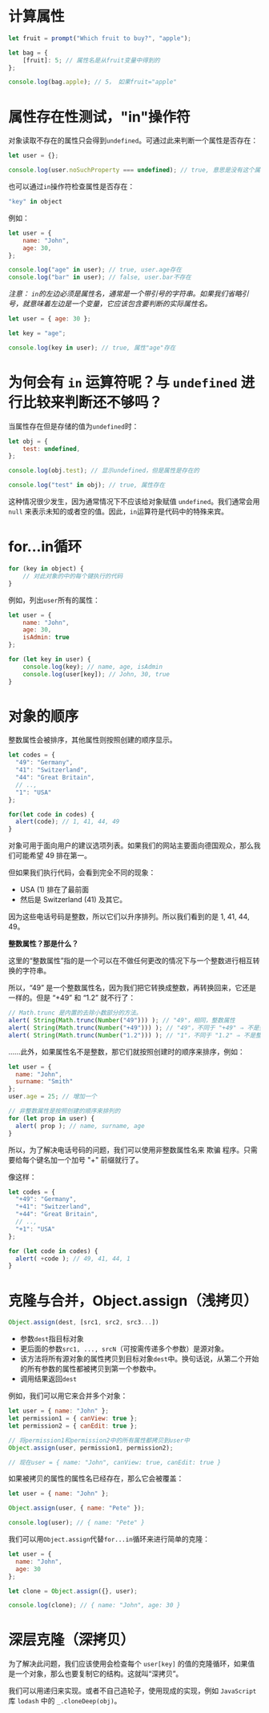 # 计算属性

```js
let fruit = prompt("Which fruit to buy?", "apple");

let bag = {
    [fruit]: 5; // 属性名是从fruit变量中得到的
};

console.log(bag.apple); // 5， 如果fruit="apple"
```

# 属性存在性测试，"in"操作符

对象读取不存在的属性只会得到`undefined`。可通过此来判断一个属性是否存在：

```js
let user = {};

console.log(user.noSuchProperty === undefined); // true, 意思是没有这个属性
```

也可以通过`in`操作符检查属性是否存在：

```js
"key" in object
```

例如：

```js
let user = {
    name: "John",
    age: 30,
};

console.log("age" in user); // true, user.age存在
console.log("bar" in user); // false, user.bar不存在
```

*注意： `in`的左边必须是属性名，通常是一个带引号的字符串。如果我们省略引号，就意味着左边是一个变量，它应该包含要判断的实际属性名。*

```js
let user = { age: 30 };

let key = "age";

console.log(key in user); // true, 属性"age"存在
```

# 为何会有 `in` 运算符呢？与 `undefined` 进行比较来判断还不够吗？

当属性存在但是存储的值为`undefined`时：

```js
let obj = {
    test: undefined,
};

console.log(obj.test); // 显示undefined，但是属性是存在的

console.log("test" in obj); // true, 属性存在
```

这种情况很少发生，因为通常情况下不应该给对象赋值 `undefined`。我们通常会用 `null` 来表示未知的或者空的值。因此，`in`运算符是代码中的特殊来宾。

# for...in循环

```js
for (key in object) {
    // 对此对象的中的每个键执行的代码
}
```

例如，列出`user`所有的属性：

```js
let user = {
    name: "John",
    age: 30,
    isAdmin: true
};

for (let key in user) {
    console.log(key); // name, age, isAdmin
    console.log(user[key]); // John, 30, true
}
```

# 对象的顺序

整数属性会被排序，其他属性则按照创建的顺序显示。

```js
let codes = {
  "49": "Germany",
  "41": "Switzerland",
  "44": "Great Britain",
  // ..,
  "1": "USA"
};

for(let code in codes) {
  alert(code); // 1, 41, 44, 49
}
```

对象可用于面向用户的建议选项列表。如果我们的网站主要面向德国观众，那么我们可能希望 49 排在第一。

但如果我们执行代码，会看到完全不同的现象：

- USA (1) 排在了最前面
- 然后是 Switzerland (41) 及其它。

因为这些电话号码是整数，所以它们以升序排列。所以我们看到的是 1, 41, 44, 49。

**整数属性？那是什么？**

这里的“整数属性”指的是一个可以在不做任何更改的情况下与一个整数进行相互转换的字符串。

所以，“49” 是一个整数属性名，因为我们把它转换成整数，再转换回来，它还是一样的。但是 “+49” 和 “1.2” 就不行了：

```js
// Math.trunc 是内置的去除小数部分的方法。
alert( String(Math.trunc(Number("49"))) ); // "49"，相同，整数属性
alert( String(Math.trunc(Number("+49"))) ); // "49"，不同于 "+49" ⇒ 不是整数属性
alert( String(Math.trunc(Number("1.2"))) ); // "1"，不同于 "1.2" ⇒ 不是整数属性
```

……此外，如果属性名不是整数，那它们就按照创建时的顺序来排序，例如：

```js
let user = {
  name: "John",
  surname: "Smith"
};
user.age = 25; // 增加一个

// 非整数属性是按照创建的顺序来排列的
for (let prop in user) {
  alert( prop ); // name, surname, age
}
```

所以，为了解决电话号码的问题，我们可以使用非整数属性名来 欺骗 程序。只需要给每个键名加一个加号 "+" 前缀就行了。

像这样：

```js
let codes = {
  "+49": "Germany",
  "+41": "Switzerland",
  "+44": "Great Britain",
  // ..,
  "+1": "USA"
};

for (let code in codes) {
  alert( +code ); // 49, 41, 44, 1
}
```

# 克隆与合并，Object.assign（浅拷贝）

```js
Object.assign(dest, [src1, src2, src3...])
```

- 参数`dest`指目标对象
- 更后面的参数`src1, ..., srcN`（可按需传递多个参数）是源对象。
- 该方法将所有源对象的属性拷贝到目标对象`dest`中。换句话说，从第二个开始的所有参数的属性都被拷贝到第一个参数中。
- 调用结果返回`dest`

例如，我们可以用它来合并多个对象：

```js
let user = { name: "John" };
let permission1 = { canView: true };
let permission2 = { canEdit: true };

// 将permission1和permission2中的所有属性都拷贝到user中
Object.assign(user, permission1, permission2);

// 现在user = { name: "John", canView: true, canEdit: true }
```

如果被拷贝的属性的属性名已经存在，那么它会被覆盖：

```js
let user = { name: "John" };

Object.assign(user, { name: "Pete" });

console.log(user); // { name: "Pete" }
```

我们可以用`Object.assign`代替`for...in`循环来进行简单的克隆：

```js
let user = {
  name: "John",
  age: 30
};

let clone = Object.assign({}, user);

console.log(clone); // { name: "John", age: 30 }
```

# 深层克隆（深拷贝）

为了解决此问题，我们应该使用会检查每个 `user[key]` 的值的克隆循环，如果值是一个对象，那么也要复制它的结构。这就叫“深拷贝”。

我们可以用递归来实现。或者不自己造轮子，使用现成的实现，例如 `JavaScript` 库 `lodash` 中的 `_.cloneDeep(obj)`。
